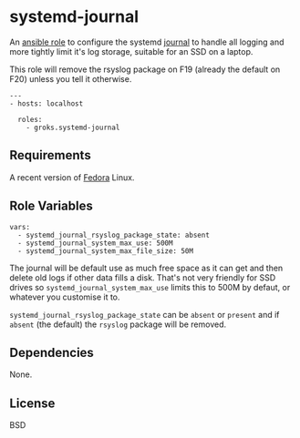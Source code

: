 systemd-journal
========

An [ansible role](https://galaxy.ansibleworks.com/) to configure the systemd
[journal](http://0pointer.de/blog/projects/systemctl-journal.html) to handle all
logging and more tightly limit it's log storage, suitable for an SSD on
a laptop.

This role will remove the rsyslog package on F19 (already the default on F20)
unless you tell it otherwise.

    ---
    - hosts: localhost

      roles:
        - groks.systemd-journal

Requirements
------------

A recent version of [Fedora](https://fedoraproject.org/get-fedora) Linux.

Role Variables
--------------

    vars:
      - systemd_journal_rsyslog_package_state: absent
      - systemd_journal_system_max_use: 500M
      - systemd_journal_system_max_file_size: 50M

The journal will be default use as much free space as it can get and then delete
old logs if other data fills a disk. That's not very friendly for SSD drives so
`systemd_journal_system_max_use` limits this to 500M by defaut, or whatever you
customise it to.

`systemd_journal_rsyslog_package_state` can be `absent` or `present` and if
`absent` (the default) the `rsyslog` package will be removed.

Dependencies
------------

None.

License
-------

BSD
